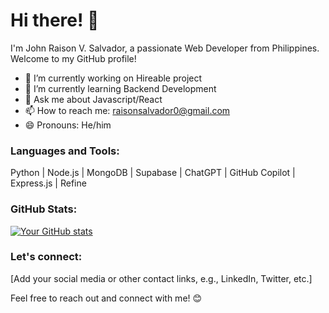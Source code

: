 <link rel="stylesheet" href="https://cdnjs.cloudflare.com/ajax/libs/font-awesome/5.15.4/css/all.min.css">

# Hi there! 👋

I'm John Raison V. Salvador, a passionate Web Developer from Philippines. Welcome to my GitHub profile!

- 🔭 I’m currently working on Hireable project
- 🌱 I’m currently learning Backend Development
- 💬 Ask me about Javascript/React
- 📫 How to reach me: raisonsalvador0@gmail.com
- 😄 Pronouns: He/him

### Languages and Tools:

<i class="fab fa-python"></i> Python | <i class="fab fa-node-js"></i> Node.js | <i class="fas fa-database"></i> MongoDB | <i class="fas fa-database"></i> Supabase | <i class="fas fa-robot"></i> ChatGPT | <i class="fab fa-github"></i> GitHub Copilot | <i class="fab fa-node-js"></i> Express.js | <i class="fas fa-cogs"></i> Refine




### GitHub Stats:

[![Your GitHub stats](https://github-readme-stats.vercel.app/api?username=YourGitHubUsername&show_icons=true&theme=radical)](https://github.com/YourGitHubUsername)

### Let's connect:

[Add your social media or other contact links, e.g., LinkedIn, Twitter, etc.]

Feel free to reach out and connect with me! 😊
